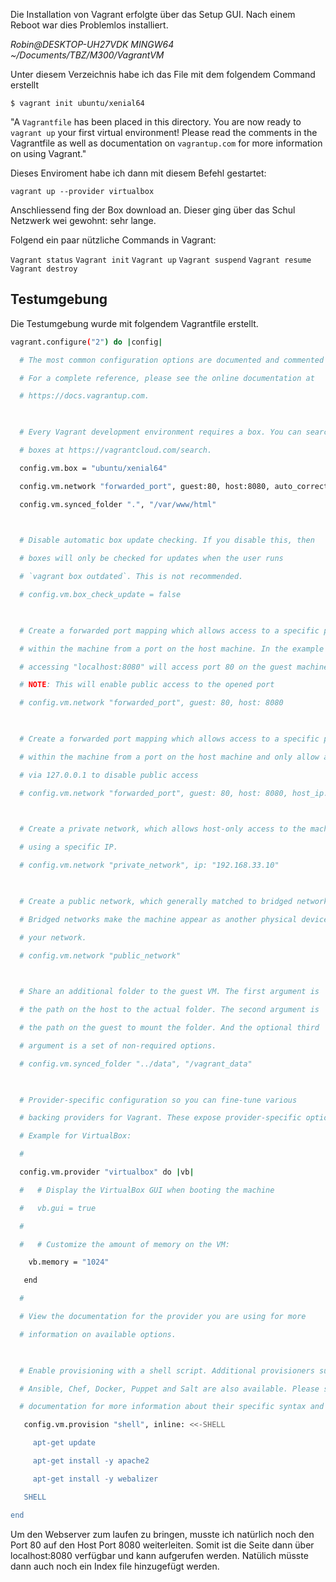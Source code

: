 Die Installation von Vagrant erfolgte über das Setup GUI. Nach einem Reboot war dies Problemlos installiert. 

*Robin@DESKTOP-UH27VDK MINGW64 ~/Documents/TBZ/M300/VagrantVM*

Unter diesem Verzeichnis habe ich das File mit dem folgendem Command erstellt

`$ vagrant init ubuntu/xenial64`


"A `Vagrantfile` has been placed in this directory. You are now
ready to `vagrant up` your first virtual environment! Please read
the comments in the Vagrantfile as well as documentation on
`vagrantup.com` for more information on using Vagrant."

Dieses Enviroment habe ich dann mit diesem Befehl gestartet: 

`vagrant up --provider virtualbox`

Anschliessend fing der Box download an. Dieser ging über das Schul Netzwerk wei gewohnt: sehr lange. 

Folgend ein paar nützliche Commands in Vagrant: 

`Vagrant status`
`Vagrant init`
`Vagrant up`
`Vagrant suspend`
`Vagrant resume`
`Vagrant destroy`


## Testumgebung

Die Testumgebung wurde mit folgendem Vagrantfile erstellt. 

``` bash 
vagrant.configure("2") do |config|

  # The most common configuration options are documented and commented below.

  # For a complete reference, please see the online documentation at

  # https://docs.vagrantup.com.

  

  # Every Vagrant development environment requires a box. You can search for

  # boxes at https://vagrantcloud.com/search.

  config.vm.box = "ubuntu/xenial64"

  config.vm.network "forwarded_port", guest:80, host:8080, auto_correct: true

  config.vm.synced_folder ".", "/var/www/html"

  

  # Disable automatic box update checking. If you disable this, then

  # boxes will only be checked for updates when the user runs

  # `vagrant box outdated`. This is not recommended.

  # config.vm.box_check_update = false

  

  # Create a forwarded port mapping which allows access to a specific port

  # within the machine from a port on the host machine. In the example below,

  # accessing "localhost:8080" will access port 80 on the guest machine.

  # NOTE: This will enable public access to the opened port

  # config.vm.network "forwarded_port", guest: 80, host: 8080

  

  # Create a forwarded port mapping which allows access to a specific port

  # within the machine from a port on the host machine and only allow access

  # via 127.0.0.1 to disable public access

  # config.vm.network "forwarded_port", guest: 80, host: 8080, host_ip: "127.0.0.1"

  

  # Create a private network, which allows host-only access to the machine

  # using a specific IP.

  # config.vm.network "private_network", ip: "192.168.33.10"

  

  # Create a public network, which generally matched to bridged network.

  # Bridged networks make the machine appear as another physical device on

  # your network.

  # config.vm.network "public_network"

  

  # Share an additional folder to the guest VM. The first argument is

  # the path on the host to the actual folder. The second argument is

  # the path on the guest to mount the folder. And the optional third

  # argument is a set of non-required options.

  # config.vm.synced_folder "../data", "/vagrant_data"

  

  # Provider-specific configuration so you can fine-tune various

  # backing providers for Vagrant. These expose provider-specific options.

  # Example for VirtualBox:

  #

  config.vm.provider "virtualbox" do |vb|

  #   # Display the VirtualBox GUI when booting the machine

  #   vb.gui = true

  #

  #   # Customize the amount of memory on the VM:

    vb.memory = "1024"

   end

  #

  # View the documentation for the provider you are using for more

  # information on available options.

  

  # Enable provisioning with a shell script. Additional provisioners such as

  # Ansible, Chef, Docker, Puppet and Salt are also available. Please see the

  # documentation for more information about their specific syntax and use.

   config.vm.provision "shell", inline: <<-SHELL

     apt-get update

     apt-get install -y apache2

     apt-get install -y webalizer

   SHELL

end
```

Um den Webserver zum laufen zu bringen, musste ich natürlich noch den Port 80 auf den Host Port 8080 weiterleiten. Somit ist die Seite dann über localhost:8080 verfügbar und kann aufgerufen werden. Natülich müsste dann auch noch ein Index file hinzugefügt werden. 